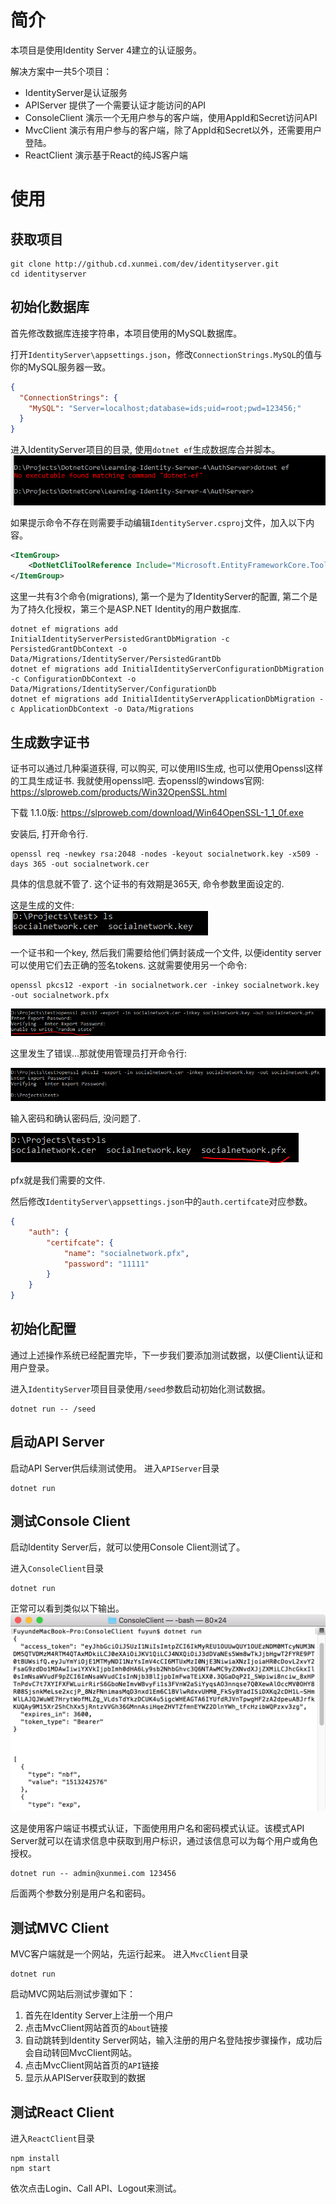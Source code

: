 # 简介

本项目是使用Identity Server 4建立的认证服务。

解决方案中一共5个项目：
- IdentityServer是认证服务
- APIServer 提供了一个需要认证才能访问的API
- ConsoleClient 演示一个无用户参与的客户端，使用AppId和Secret访问API
- MvcClient 演示有用户参与的客户端，除了AppId和Secret以外，还需要用户登陆。
- ReactClient 演示基于React的纯JS客户端

# 使用
## 获取项目
```
git clone http://github.cd.xunmei.com/dev/identityserver.git
cd identityserver
```

## 初始化数据库
首先修改数据库连接字符串，本项目使用的MySQL数据库。

打开`IdentityServer\appsettings.json`，修改`ConnectionStrings.MySQL`的值与你的MySQL服务器一致。
```json
{
  "ConnectionStrings": {
    "MySQL": "Server=localhost;database=ids;uid=root;pwd=123456;"
  }
}
```

进入IdentityServer项目的目录, 使用`dotnet ef`生成数据库合并脚本。  
![](/assets/drafts/README/img/2017-12-14-16-42-41.png)

如果提示命令不存在则需要手动编辑`IdentityServer.csproj`文件，加入以下内容。
```xml
<ItemGroup>
    <DotNetCliToolReference Include="Microsoft.EntityFrameworkCore.Tools.DotNet" Version="2.0.0" />
</ItemGroup>
```
这里一共有3个命令(migrations), 第一个是为了IdentityServer的配置, 第二个是为了持久化授权，第三个是ASP.NET Identity的用户数据库.
```
dotnet ef migrations add InitialIdentityServerPersistedGrantDbMigration -c PersistedGrantDbContext -o Data/Migrations/IdentityServer/PersistedGrantDb
dotnet ef migrations add InitialIdentityServerConfigurationDbMigration -c ConfigurationDbContext -o Data/Migrations/IdentityServer/ConfigurationDb
dotnet ef migrations add InitialIdentityServerApplicationDbMigration -c ApplicationDbContext -o Data/Migrations
```

## 生成数字证书

证书可以通过几种渠道获得, 可以购买, 可以使用IIS生成, 也可以使用Openssl这样的工具生成证书. 我就使用openssl吧.
去openssl的windows官网: https://slproweb.com/products/Win32OpenSSL.html

下载 1.1.0版: https://slproweb.com/download/Win64OpenSSL-1_1_0f.exe

安装后, 打开命令行.
```
openssl req -newkey rsa:2048 -nodes -keyout socialnetwork.key -x509 -days 365 -out socialnetwork.cer
```
具体的信息就不管了. 这个证书的有效期是365天, 命令参数里面设定的.

这是生成的文件:  
![](/assets/drafts/README/img/2017-12-14-16-34-10.png)


一个证书和一个key, 然后我们需要给他们俩封装成一个文件, 以便identity server可以使用它们去正确的签名tokens. 这就需要使用另一个命令:
```
openssl pkcs12 -export -in socialnetwork.cer -inkey socialnetwork.key -out socialnetwork.pfx
```
![](/assets/drafts/README/img/2017-12-14-16-35-55.png)

这里发生了错误...那就使用管理员打开命令行:

![](/assets/drafts/README/img/2017-12-14-16-37-55.png)

输入密码和确认密码后, 没问题了.

![](/assets/drafts/README/img/2017-12-14-16-38-10.png)

pfx就是我们需要的文件.

然后修改`IdentityServer\appsettings.json`中的`auth.certifcate`对应参数。

```json
{
    "auth": {
        "certifcate": {
            "name": "socialnetwork.pfx",
            "password": "11111"
        }
    }
}
```

## 初始化配置
通过上述操作系统已经配置完毕，下一步我们要添加测试数据，以便Client认证和用户登录。

进入`IdentityServer`项目目录使用`/seed`参数启动初始化测试数据。
```
dotnet run -- /seed
```

## 启动API Server
启动API Server供后续测试使用。
进入`APIServer`目录
```
dotnet run
```

## 测试Console Client
启动Identity Server后，就可以使用Console Client测试了。

进入`ConsoleClient`目录
```
dotnet run
```

正常可以看到类似以下输出。
![](/assets/drafts/README/img/2017-12-14-17-10-22.png)

这是使用客户端证书模式认证，下面使用用户名和密码模式认证。该模式API Server就可以在请求信息中获取到用户标识，通过该信息可以为每个用户或角色授权。
```
dotnet run -- admin@xunmei.com 123456
```

后面两个参数分别是用户名和密码。

## 测试MVC Client
MVC客户端就是一个网站，先运行起来。 
进入`MvcClient`目录
```
dotnet run
```
启动MVC网站后测试步骤如下： 
1. 首先在Identity Server上注册一个用户
2. 点击MvcClient网站首页的`About`链接
3. 自动跳转到Identity Server网站，输入注册的用户名登陆按步骤操作，成功后会自动转回MvcClient网站。
4. 点击MvcClient网站首页的`API`链接
5. 显示从APIServer获取到的数据

## 测试React Client

进入`ReactClient`目录
```
npm install
npm start
```

依次点击Login、Call API、Logout来测试。